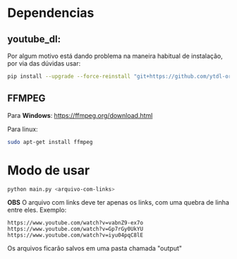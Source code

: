 # Dependencias
## youtube_dl:
Por algum motivo está dando problema na maneira habitual de instalação, por via das dúvidas usar:
```bash
pip install --upgrade --force-reinstall "git+https://github.com/ytdl-org/youtube-dl.git"
```
## FFMPEG
Para **Windows**: https://ffmpeg.org/download.html

Para linux:
```bash
sudo apt-get install ffmpeg
```

# Modo de usar
```bash
python main.py <arquivo-com-links>
```
**OBS** O arquivo com links deve ter apenas os links, com uma quebra de linha entre eles.
Exemplo:
```
https://www.youtube.com/watch?v=vabnZ9-ex7o
https://www.youtube.com/watch?v=Gp7rGy0UkYU
https://www.youtube.com/watch?v=iyu04pqC8lE
```
Os arquivos ficarão salvos em uma pasta chamada "output"